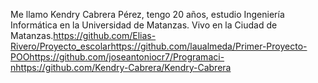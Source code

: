 Me llamo Kendry Cabrera Pérez, tengo 20 años, estudio Ingeniería Informática en la Universidad de Matanzas. Vivo en la Ciudad de Matanzas.https://github.com/Elias-Rivero/Proyecto_escolarhttps://github.com/laualmeda/Primer-Proyecto-POOhttps://github.com/joseantoniocr7/Programaci-nhttps://github.com/Kendry-Cabrera/Kendry-Cabrera

